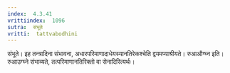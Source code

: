 ```yaml
---
index:  4.3.41
vrittiindex:  1096
sutra:  संभूते
vritti:  tattvabodhini 
---
```


संभूते। इह तन्त्रादिना संभावना, अधारपरिमाणादाधेयस्यानतिरेकश्चेति द्वयमप्याश्रीयते। रुआऔग्घ्न इति। रुआउग्घ्ने संभाव्यते, तत्परिमाणानतिरिक्तो वा सेनादिरित्यर्थः।

